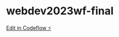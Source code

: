 # webdev2023wf-final

[Edit in Codeflow ⚡️](https://stackblitz.com/~/github.com/RM-0311/webdev2023wf-final)